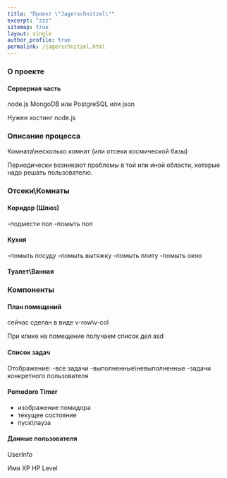 ```yaml
---
title: "Проект \"Jagerschnitzel\""
excerpt: "zzz"
sitemap: true
layout: single
author_profile: true
permalink: /jagerschnitzel.html
---
```


### О проекте

#### Серверная часть
node.js
MongoDB или PostgreSQL или json


Нужен хостинг node.js 



### Описание процесса
Комната\несколько комнат (или отсеки космической базы)

Периодически возникают проблемы в той или иной области, которые надо решать пользователю.

### Отсеки\Комнаты
#### Коридор (Шлюз)
-подмести пол
-помыть пол
#### Кухня
-помыть посуду
-помыть вытяжку
-помыть плиту
-помыть окно

#### Туалет\Ванная

### Компоненты
#### План помещений
сейчас сделан в виде v-row\v-col

При клике на помещение получаем список дел
asd

#### Список задач
Отображение:
-все задачи
-выполненные\невыполненные
-задачи конкретного пользователя

#### Pomodoro Timer
- изображение помидора
- текущее состояние
- пуск\пауза

#### Данные пользователя
UserInfo

Имя
XP
HP
Level